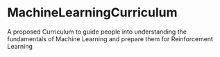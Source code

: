 # MachineLearningCurriculum
A proposed Curriculum to guide people into understanding the fundamentals of Machine Learning and prepare them for Reinforcement Learning
